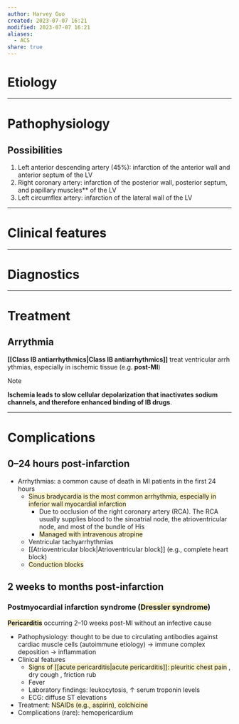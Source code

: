 ```yaml
---
author: Harvey Guo
created: 2023-07-07 16:21
modified: 2023-07-07 16:21
aliases:
  - ACS
share: true
---
```

# Etiology


---
# Pathophysiology
## Possibilities
1. Left anterior descending artery (45%): infarction of the anterior wall and anterior septum of the LV
2. Right coronary artery: infarction of the posterior wall, posterior septum, and papillary muscles** of the LV
3. Left circumflex artery: infarction of the lateral wall of the LV

---
# Clinical features


---
# Diagnostics


---
# Treatment
## Arrythmia 
**[[Class IB antiarrhythmics|Class IB antiarrhythmics]]** treat ventricular arrhythmias, especially in ischemic tissue (e.g. **post-MI**)
>[!note] 
>**Ischemia leads to slow cellular depolarization that inactivates sodium channels, and therefore enhanced binding of IB drugs**.

---
# Complications
## 0–24 hours post-infarction
- Arrhythmias: a common cause of death in MI patients in the first 24 hours 
	- <span style="background:rgba(240, 200, 0, 0.2)">Sinus bradycardia is the most common arrhythmia, especially in inferior wall myocardial infarction</span>
		- Due to occlusion of the right coronary artery (RCA).  The RCA usually supplies blood to the sinoatrial node, the atrioventricular node, and most of the bundle of His
		- <span style="background:rgba(240, 200, 0, 0.2)">Managed with intravenous atropine</span>
	- Ventricular tachyarrhythmias
	- [[Atrioventricular block|Atrioventricular block]] (e.g., complete heart block)
	- <span style="background:rgba(240, 200, 0, 0.2)">Conduction blocks</span>
## 2 weeks to months post-infarction
### Postmyocardial infarction syndrome (<span style="background:rgba(240, 200, 0, 0.2)">Dressler syndrome</span>)
<span style="background:rgba(240, 200, 0, 0.2)">**Pericarditis**</span> occurring 2–10 weeks post-MI without an infective cause 
- Pathophysiology: thought to be due to circulating antibodies against cardiac muscle cells (autoimmune etiology) → immune complex deposition → inflammation
- Clinical features
	- <span style="background:rgba(240, 200, 0, 0.2)">Signs of [[acute pericarditis|acute pericarditis]]: pleuritic chest pain</span> , dry cough , friction rub
	- Fever
	- Laboratory findings: leukocytosis, ↑ serum troponin levels
	- ECG: diffuse ST elevations
- Treatment: <span style="background:rgba(240, 200, 0, 0.2)">NSAIDs (e.g., aspirin)</span>,<span style="background:rgba(240, 200, 0, 0.2)"> colchicine</span>
- Complications (rare): hemopericardium